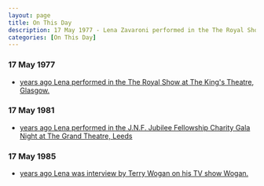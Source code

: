 ```yaml
---
layout: page
title: On This Day
description: 17 May 1977 - Lena Zavaroni performed in the The Royal Show at The King's Theatre, Glasgow. 17 May 1981 - Lena Zavaroni performed in the J.N.F. Jubilee Fellowship Charity Gala Night at The Grand Theatre, Leeds. 17 May 1985 - Lena Zavaroni was interview by Terry Wogan on his TV show Wogan.
categories: [On This Day]
---
```


### 17 May 1977
* [<span id="age1"></span> years ago Lena performed in the The Royal Show at The King's Theatre, Glasgow.]()

### 17 May 1981
* [<span id="age2"></span> years ago Lena performed in the J.N.F. Jubilee Fellowship Charity Gala Night at The Grand Theatre, Leeds]()

### 17 May 1985
* [<span id="age3"></span> years ago Lena was interview by Terry Wogan on his TV show Wogan.]()

<!-- Script for calculating number of years ago -->
<script>
var dob = '19770517';
var year = Number(dob.substr(0, 4));
var month = Number(dob.substr(4, 2)) - 1;
var day = Number(dob.substr(6, 2));
var today = new Date();
var age1 = today.getFullYear() - year;
if (today.getMonth() < month || (today.getMonth() == month && today.getDate() < day)) {
age1--;
}
document.getElementById("age1").innerHTML=age1;

var dob = '19810517';
var year = Number(dob.substr(0, 4));
var month = Number(dob.substr(4, 2)) - 1;
var day = Number(dob.substr(6, 2));
var today = new Date();
var age2 = today.getFullYear() - year;
if (today.getMonth() < month || (today.getMonth() == month && today.getDate() < day)) {
age2--;
}
document.getElementById("age2").innerHTML=age2;

var dob = '19850517';
var year = Number(dob.substr(0, 4));
var month = Number(dob.substr(4, 2)) - 1;
var day = Number(dob.substr(6, 2));
var today = new Date();
var age3 = today.getFullYear() - year;
if (today.getMonth() < month || (today.getMonth() == month && today.getDate() < day)) {
age3--;
}
document.getElementById("age3").innerHTML=age3;
</script>

